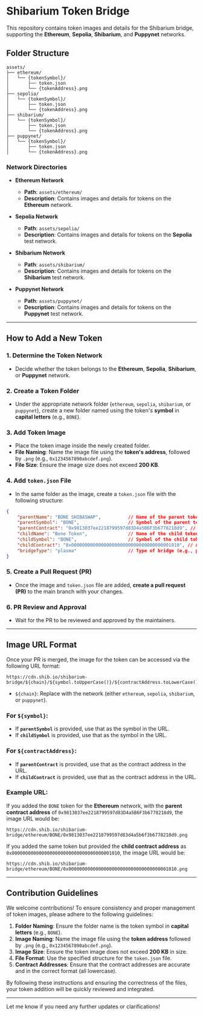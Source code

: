 # Shibarium Token Bridge

This repository contains token images and details for the Shibarium bridge, supporting the **Ethereum**, **Sepolia**, **Shibarium**, and **Puppynet** networks.

## Folder Structure

```
assets/
├── ethereum/
│   └── {tokenSymbol}/
│       ├── token.json
│       └── {tokenAddress}.png
├── sepolia/
│   └── {tokenSymbol}/
│       ├── token.json
│       └── {tokenAddress}.png
├── shibarium/
│   └── {tokenSymbol}/
│       ├── token.json
│       └── {tokenAddress}.png
├── puppynet/
│   └── {tokenSymbol}/
│       ├── token.json
│       └── {tokenAddress}.png
```

### Network Directories

- **Ethereum Network**
  - **Path**: `assets/ethereum/`
  - **Description**: Contains images and details for tokens on the **Ethereum** network.

- **Sepolia Network**
  - **Path**: `assets/sepolia/`
  - **Description**: Contains images and details for tokens on the **Sepolia** test network.

- **Shibarium Network**
  - **Path**: `assets/shibarium/`
  - **Description**: Contains images and details for tokens on the **Shibarium** test network.

- **Puppynet Network**
  - **Path**: `assets/puppynet/`
  - **Description**: Contains images and details for tokens on the **Puppynet** test network.

---

## How to Add a New Token

### 1. Determine the Token Network

- Decide whether the token belongs to the **Ethereum**, **Sepolia**, **Shibarium**, or **Puppynet** network.

### 2. Create a Token Folder

- Under the appropriate network folder (`ethereum`, `sepolia`, `shibarium`, or `puppynet`), create a new folder named using the token's **symbol** in **capital letters** (e.g., `BONE`).

### 3. Add Token Image

- Place the token image inside the newly created folder.
- **File Naming**: Name the image file using the **token's address**, followed by `.png` (e.g., `0x1234567890abcdef.png`).
- **File Size**: Ensure the image size does not exceed **200 KB**.

### 4. Add `token.json` File

- In the same folder as the image, create a `token.json` file with the following structure:

```json
{
    "parentName": "BONE SHIBASWAP",          // Name of the parent token (e.g., BONE SHIBASWAP)
    "parentSymbol": "BONE",                  // Symbol of the parent token (e.g., BONE)
    "parentContract": "0x9813037ee2218799597d83D4a5B6F3b6778218d9", // Address of the parent token contract
    "childName": "Bone Token",               // Name of the child token (e.g., Bone Token)
    "childSymbol": "BONE",                   // Symbol of the child token (e.g., BONE)
    "childContract": "0x0000000000000000000000000000000000001010", // Address of the child token contract
    "bridgeType": "plasma"                   // Type of bridge (e.g., plasma, pos)
}
```

### 5. Create a Pull Request (PR)

- Once the image and `token.json` file are added, **create a pull request (PR)** to the main branch with your changes.

### 6. PR Review and Approval

- Wait for the PR to be reviewed and approved by the maintainers.

---

## Image URL Format

Once your PR is merged, the image for the token can be accessed via the following URL format:

```
https://cdn.shib.io/shibarium-bridge/${chain}/${symbol.toUpperCase()}/${contractAddress.toLowerCase()}.png
```

- `${chain}`: Replace with the network (either `ethereum`, `sepolia`, `shibarium`, or `puppynet`).

### For `${symbol}`:
- If **`parentSymbol`** is provided, use that as the symbol in the URL.
- If **`childSymbol`** is provided, use that as the symbol in the URL.

### For `${contractAddress}`:
- If **`parentContract`** is provided, use that as the contract address in the URL.
- If **`childContract`** is provided, use that as the contract address in the URL.

### Example URL:
If you added the `BONE` token for the **Ethereum** network, with the **parent contract address** of `0x9813037ee2218799597d83D4a5B6F3b6778218d9`, the image URL would be:

```
https://cdn.shib.io/shibarium-bridge/ethereum/BONE/0x9813037ee2218799597d83d4a5b6f3b6778218d9.png
```

If you added the same token but provided the **child contract address** as `0x0000000000000000000000000000000000001010`, the image URL would be:

```
https://cdn.shib.io/shibarium-bridge/ethereum/BONE/0x0000000000000000000000000000000000001010.png
```

---

## Contribution Guidelines

We welcome contributions! To ensure consistency and proper management of token images, please adhere to the following guidelines:

1. **Folder Naming**: Ensure the folder name is the token symbol in **capital letters** (e.g., `BONE`).
2. **Image Naming**: Name the image file using the **token address** followed by `.png` (e.g., `0x1234567890abcdef.png`).
3. **Image Size**: Ensure the token image does not exceed **200 KB** in size.
4. **File Format**: Use the specified structure for the `token.json` file.
5. **Contract Addresses**: Ensure that the contract addresses are accurate and in the correct format (all lowercase).

By following these instructions and ensuring the correctness of the files, your token addition will be quickly reviewed and integrated.

---

Let me know if you need any further updates or clarifications!